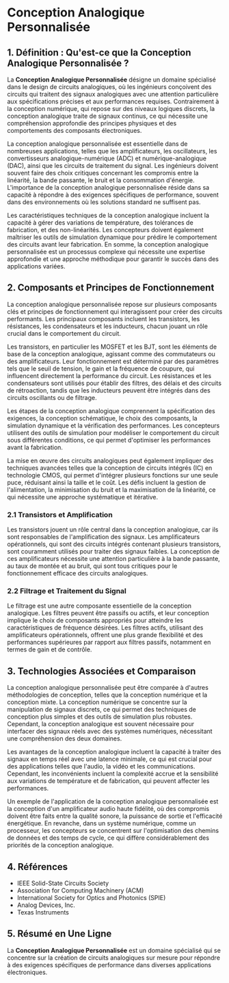 # Conception Analogique Personnalisée

## 1. Définition : Qu'est-ce que la **Conception Analogique Personnalisée** ?
La **Conception Analogique Personnalisée** désigne un domaine spécialisé dans le design de circuits analogiques, où les ingénieurs conçoivent des circuits qui traitent des signaux analogiques avec une attention particulière aux spécifications précises et aux performances requises. Contrairement à la conception numérique, qui repose sur des niveaux logiques discrets, la conception analogique traite de signaux continus, ce qui nécessite une compréhension approfondie des principes physiques et des comportements des composants électroniques. 

La conception analogique personnalisée est essentielle dans de nombreuses applications, telles que les amplificateurs, les oscillateurs, les convertisseurs analogique-numérique (ADC) et numérique-analogique (DAC), ainsi que les circuits de traitement du signal. Les ingénieurs doivent souvent faire des choix critiques concernant les compromis entre la linéarité, la bande passante, le bruit et la consommation d'énergie. L'importance de la conception analogique personnalisée réside dans sa capacité à répondre à des exigences spécifiques de performance, souvent dans des environnements où les solutions standard ne suffisent pas. 

Les caractéristiques techniques de la conception analogique incluent la capacité à gérer des variations de température, des tolérances de fabrication, et des non-linéarités. Les concepteurs doivent également maîtriser les outils de simulation dynamique pour prédire le comportement des circuits avant leur fabrication. En somme, la conception analogique personnalisée est un processus complexe qui nécessite une expertise approfondie et une approche méthodique pour garantir le succès dans des applications variées.

## 2. Composants et Principes de Fonctionnement
La conception analogique personnalisée repose sur plusieurs composants clés et principes de fonctionnement qui interagissent pour créer des circuits performants. Les principaux composants incluent les transistors, les résistances, les condensateurs et les inducteurs, chacun jouant un rôle crucial dans le comportement du circuit.

Les transistors, en particulier les MOSFET et les BJT, sont les éléments de base de la conception analogique, agissant comme des commutateurs ou des amplificateurs. Leur fonctionnement est déterminé par des paramètres tels que le seuil de tension, le gain et la fréquence de coupure, qui influencent directement la performance du circuit. Les résistances et les condensateurs sont utilisés pour établir des filtres, des délais et des circuits de rétroaction, tandis que les inducteurs peuvent être intégrés dans des circuits oscillants ou de filtrage.

Les étapes de la conception analogique comprennent la spécification des exigences, la conception schématique, le choix des composants, la simulation dynamique et la vérification des performances. Les concepteurs utilisent des outils de simulation pour modéliser le comportement du circuit sous différentes conditions, ce qui permet d'optimiser les performances avant la fabrication. 

La mise en œuvre des circuits analogiques peut également impliquer des techniques avancées telles que la conception de circuits intégrés (IC) en technologie CMOS, qui permet d'intégrer plusieurs fonctions sur une seule puce, réduisant ainsi la taille et le coût. Les défis incluent la gestion de l'alimentation, la minimisation du bruit et la maximisation de la linéarité, ce qui nécessite une approche systématique et itérative.

### 2.1 Transistors et Amplification
Les transistors jouent un rôle central dans la conception analogique, car ils sont responsables de l'amplification des signaux. Les amplificateurs opérationnels, qui sont des circuits intégrés contenant plusieurs transistors, sont couramment utilisés pour traiter des signaux faibles. La conception de ces amplificateurs nécessite une attention particulière à la bande passante, au taux de montée et au bruit, qui sont tous critiques pour le fonctionnement efficace des circuits analogiques.

### 2.2 Filtrage et Traitement du Signal
Le filtrage est une autre composante essentielle de la conception analogique. Les filtres peuvent être passifs ou actifs, et leur conception implique le choix de composants appropriés pour atteindre les caractéristiques de fréquence désirées. Les filtres actifs, utilisant des amplificateurs opérationnels, offrent une plus grande flexibilité et des performances supérieures par rapport aux filtres passifs, notamment en termes de gain et de contrôle.

## 3. Technologies Associées et Comparaison
La conception analogique personnalisée peut être comparée à d'autres méthodologies de conception, telles que la conception numérique et la conception mixte. La conception numérique se concentre sur la manipulation de signaux discrets, ce qui permet des techniques de conception plus simples et des outils de simulation plus robustes. Cependant, la conception analogique est souvent nécessaire pour interfacer des signaux réels avec des systèmes numériques, nécessitant une compréhension des deux domaines.

Les avantages de la conception analogique incluent la capacité à traiter des signaux en temps réel avec une latence minimale, ce qui est crucial pour des applications telles que l'audio, la vidéo et les communications. Cependant, les inconvénients incluent la complexité accrue et la sensibilité aux variations de température et de fabrication, qui peuvent affecter les performances.

Un exemple de l'application de la conception analogique personnalisée est la conception d'un amplificateur audio haute fidélité, où des compromis doivent être faits entre la qualité sonore, la puissance de sortie et l'efficacité énergétique. En revanche, dans un système numérique, comme un processeur, les concepteurs se concentrent sur l'optimisation des chemins de données et des temps de cycle, ce qui diffère considérablement des priorités de la conception analogique.

## 4. Références
- IEEE Solid-State Circuits Society
- Association for Computing Machinery (ACM)
- International Society for Optics and Photonics (SPIE)
- Analog Devices, Inc.
- Texas Instruments

## 5. Résumé en Une Ligne
La **Conception Analogique Personnalisée** est un domaine spécialisé qui se concentre sur la création de circuits analogiques sur mesure pour répondre à des exigences spécifiques de performance dans diverses applications électroniques.